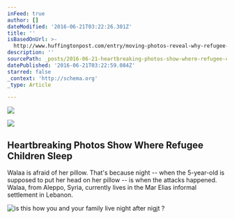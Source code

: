 ```yaml
---
inFeed: true
author: []
dateModified: '2016-06-21T03:22:26.301Z'
title: ''
isBasedOnUrl: >-
  http://www.huffingtonpost.com/entry/moving-photos-reveal-why-refugee-children-are-afraid-of-their-pillows_us_57645f36e4b0853f8bf0f3eb
description: ''
sourcePath: _posts/2016-06-21-heartbreaking-photos-show-where-refugee-children-sleep.md
datePublished: '2016-06-21T03:22:59.084Z'
starred: false
_context: 'http://schema.org'
_type: Article

---
```

![](https://the-grid-user-content.s3-us-west-2.amazonaws.com/4a6406aa-eb47-4166-9a78-d0d856eeea84.jpg)

<article style=""><img src="https://imgflo.herokuapp.com/graph/vahj1ThiexotieMo/e2c80051041140f8ade13f8abdfa04f7/noop.jpeg?input=http://img.huffingtonpost.com/asset/2000_1000/576462772200002d00f81add.jpeg?cache=ihbtdgvwtf" /><h1>Heartbreaking Photos Show Where Refugee Children Sleep</h1><p>Walaa is afraid of her pillow. That's because night -- when the 5-year-old is supposed to put her head on her pillow -- is when the attacks happened. Walaa, from Aleppo, Syria, currently lives in the Mar Elias informal settlement in Lebanon.</p></article>

![is this how you and your family live night after nigjt ?](https://imgflo.herokuapp.com/graph/vahj1ThiexotieMo/7283d334bc72e476d553315788bf1e76/croprotate.png?cropheight=569&cropwidth=1274&degrees=0&input=https://the-grid-user-content.s3-us-west-2.amazonaws.com/7e18b1ca-a22a-4629-9dfb-62fc0c5f8377.png&x=23&y=19)